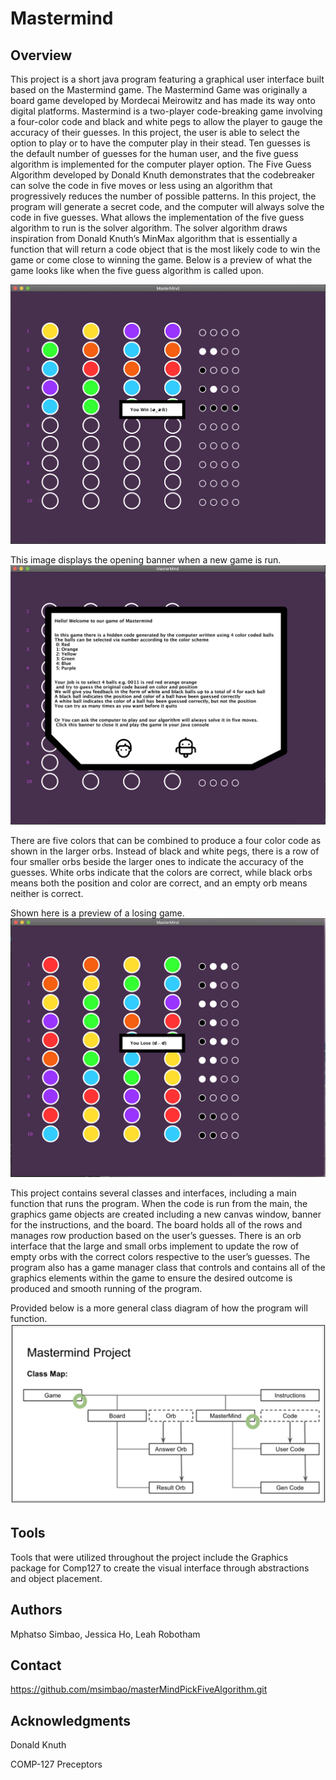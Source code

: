 # Mastermind

## Overview
This project is a short java program featuring a graphical user interface built based on the Mastermind game. The Mastermind Game was originally a board game developed by Mordecai Meirowitz and has made its way onto digital platforms. Mastermind is a two-player code-breaking game involving a four-color code and black and white pegs to allow the player to gauge the accuracy of their guesses. In this project, the user is able to select the option to play or to have the computer play in their stead. Ten guesses is the default number of guesses for the human user, and the five guess algorithm is implemented for the computer player option. The Five Guess Algorithm developed by Donald Knuth demonstrates that the codebreaker can solve the code in five moves or less using an algorithm that progressively reduces the number of possible patterns. In this project, the program will generate a secret code, and the computer will always solve the code in five guesses. What allows the implementation of the five guess algorithm to run is the solver algorithm. The solver algorithm draws inspiration from Donald Knuth’s MinMax algorithm that is essentially a function that will return a code object that is the most likely code to win the game or come close to winning the game. Below is a preview of what the game looks like when the five guess algorithm is called upon.

![five guess algorithm](screen1.png)

This image displays the opening banner when a new game is run. 
![new game](screen3.png)

There are five colors that can be combined to produce a four color code as shown in the larger orbs. Instead of black and white pegs, there is a row of four smaller orbs beside the larger ones to indicate the accuracy of the guesses. White orbs indicate that the colors are correct, while black orbs means both the position and color are correct, and an empty orb means neither is correct.

Shown here is a preview of a losing game.
![losing](screen2.png)

This project contains several classes and interfaces, including a main function that runs the program. When the code is run from the main, the graphics game objects are created including a new canvas window, banner for the instructions, and the board. The board holds all of the rows and manages row production based on the user’s guesses. There is an orb interface that the large and small orbs implement to update the row of empty orbs with the correct colors respective to the user’s guesses. The program also has a game manager class that controls and contains all of the graphics elements within the game to ensure the desired outcome is produced and smooth running of the program. 

Provided below is a more general class diagram of how the program will function. 
![class map](screen4.png)

## Tools
Tools that were utilized throughout the project include the Graphics package for Comp127 to create the visual interface through abstractions and object placement. 

## Authors
Mphatso Simbao, Jessica Ho, Leah Robotham 

## Contact
https://github.com/msimbao/masterMindPickFiveAlgorithm.git

## Acknowledgments
Donald Knuth

COMP-127 Preceptors
